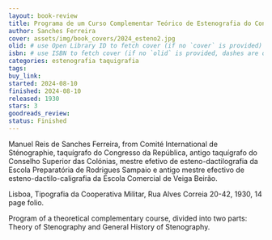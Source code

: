 ```yaml
---
layout: book-review
title: Programa de um Curso Complementar Teórico de Estenografia do Congresso da República
author: Sanches Ferreira
cover: assets/img/book_covers/2024_esteno2.jpg
olid: # use Open Library ID to fetch cover (if no `cover` is provided)
isbn: # use ISBN to fetch cover (if no `olid` is provided, dashes are optional)
categories: estenografia taquigrafia
tags:
buy_link:
started: 2024-08-10
finished: 2024-08-10
released: 1930
stars: 3
goodreads_review:
status: Finished
---
```


Manuel Reis de Sanches Ferreira, from Comité International de Sténographie, taquígrafo do Congresso da República, antigo taquígrafo do Conselho Superior das Colónias, mestre efetivo de esteno-dactilografia da Escola Preparatória de Rodrigues Sampaio e antigo mestre efectivo de esteno-dactilo-caligrafia da Escola Comercial de Veiga Beirão.

Lisboa, Tipografia da Cooperativa Militar, Rua Alves Correia 20-42, 1930, 14 page folio.

Program of a theoretical complementary course, divided into two parts: Theory of Stenography and General History of Stenography.
